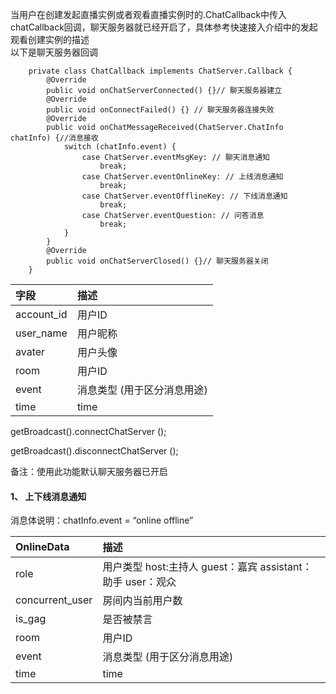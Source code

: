 当用户在创建发起直播实例或者观看直播实例时的.ChatCallback中传入chatCallback回调，聊天服务器就已经开启了，具体参考快速接入介绍中的发起观看创建实例的描述  
以下是聊天服务器回调

```
    private class ChatCallback implements ChatServer.Callback {
        @Override
        public void onChatServerConnected() {}// 聊天服务器建立
        @Override
        public void onConnectFailed() {} // 聊天服务器连接失败
        @Override
        public void onChatMessageReceived(ChatServer.ChatInfo chatInfo) {//消息接收
            switch (chatInfo.event) {
                case ChatServer.eventMsgKey: // 聊天消息通知
                    break;
                case ChatServer.eventOnlineKey: // 上线消息通知
                    break;
                case ChatServer.eventOfflineKey: // 下线消息通知
                    break;
                case ChatServer.eventQuestion: // 问答消息
                    break;
            }
        }
        @Override
        public void onChatServerClosed() {}// 聊天服务器关闭
    }
```

| 字段 | 描述 |
| :--- | :--- |
| account_id |  用户ID|
| user_name |  用户昵称|
| avater |  用户头像|
| room |  用户ID|
| event|  消息类型 (用于区分消息用途)|
| time|  time|


getBroadcast().connectChatServer ();

getBroadcast().disconnectChatServer ();




备注：使用此功能默认聊天服务器已开启

#### 1、 上下线消息通知

消息体说明：chatInfo.event = “online offline”

| OnlineData | 描述 |
| :--- | :--- |
| role | 用户类型 host:主持人 guest：嘉宾 assistant：助手 user：观众|
| concurrent_user| 房间内当前用户数|
| is_gag | 是否被禁言|
| room | 用户ID|
| event| 消息类型 (用于区分消息用途)|
| time| time|



















